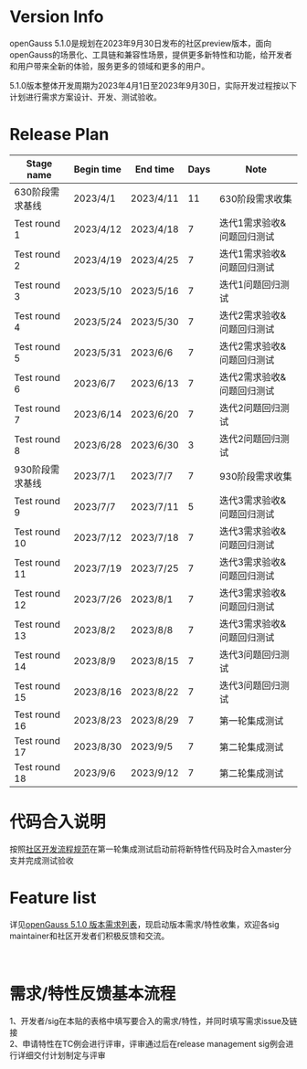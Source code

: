 # Version Info
openGauss 5.1.0是规划在2023年9月30日发布的社区preview版本，面向openGauss的场景化、工具链和兼容性场景，提供更多新特性和功能，给开发者和用户带来全新的体验，服务更多的领域和更多的用户。<br>

5.1.0版本整体开发周期为2023年4月1日至2023年9月30日，实际开发过程按以下计划进行需求方案设计、开发、测试验收。<br>

# Release Plan


|Stage  name             | Begin time  | End time   | Days | Note                                      |
| ---------------------- | ----------- | ---------- | ---- | ----------------------------------------------------------|
| 630阶段需求基线| 2023/4/1     | 2023/4/11    | 11   | 630阶段需求收集                       |
| Test round 1  | 2023/4/12    | 2023/4/18    | 7    |迭代1需求验收&问题回归测试              |
| Test round 2  | 2023/4/19    | 2023/4/25    | 7    |迭代1需求验收&问题回归测试              |
| Test round 3  | 2023/5/10    | 2023/5/16    | 7    |迭代1问题回归测试                      |
| Test round 4  | 2023/5/24    | 2023/5/30    | 7    |迭代2需求验收&问题回归测试              |
| Test round 5  | 2023/5/31    | 2023/6/6     | 7    |迭代2需求验收&问题回归测试              |
| Test round 6  | 2023/6/7     | 2023/6/13    | 7    |迭代2需求验收&问题回归测试              |
| Test round 7  | 2023/6/14    | 2023/6/20    | 7    |迭代2问题回归测试                      |
| Test round 8  | 2023/6/28    | 2023/6/30    | 3    |迭代2问题回归测试                      |
| 930阶段需求基线| 2023/7/1     | 2023/7/7     | 7    | 930阶段需求收集                       |
| Test round 9  | 2023/7/7    | 2023/7/11     | 5    |迭代3需求验收&问题回归测试              |
| Test round 10  | 2023/7/12    | 2023/7/18    | 7    |迭代3需求验收&问题回归测试              |
| Test round 11  | 2023/7/19    | 2023/7/25    | 7    |迭代3需求验收&问题回归测试              |
| Test round 12  | 2023/7/26    | 2023/8/1     | 7    |迭代3需求验收&问题回归测试              |
| Test round 13  | 2023/8/2     | 2023/8/8     | 7    |迭代3需求验收&问题回归测试              |
| Test round 14  | 2023/8/9     | 2023/8/15    | 7    |迭代3问题回归测试                      |
| Test round 15  | 2023/8/16    | 2023/8/22    | 7    |迭代3问题回归测试                      |
| Test round 16  | 2023/8/23    | 2023/8/29    | 7    |第一轮集成测试                         |
| Test round 17  | 2023/8/30    | 2023/9/5     | 7    |第二轮集成测试                         |
| Test round 18  | 2023/9/6     | 2023/9/12    | 7    |第二轮集成测试                         |



# 代码合入说明

按照[社区开发流程规范](https://gitee.com/opengauss/release-management/blob/master/openGauss%E7%A4%BE%E5%8C%BA%E5%8C%96%E5%BC%80%E5%8F%91%E6%B5%81%E7%A8%8B%E8%A7%84%E8%8C%83.md)在第一轮集成测试启动前将新特性代码及时合入master分支并完成测试验收


# Feature list
详见[openGauss 5.1.0 版本需求列表](https://e.gitee.com/opengaussorg/projects/492431/requirements/kanban/states)，现启动版本需求/特性收集，欢迎各sig maintainer和社区开发者们积极反馈和交流。<br>

<br>

# 需求/特性反馈基本流程 <br />
1、开发者/sig在本贴的表格中填写要合入的需求/特性，并同时填写需求issue及链接     <br>
2、申请特性在TC例会进行评审，评审通过后在release management sig例会进行详细交付计划制定与评审
<br><br>